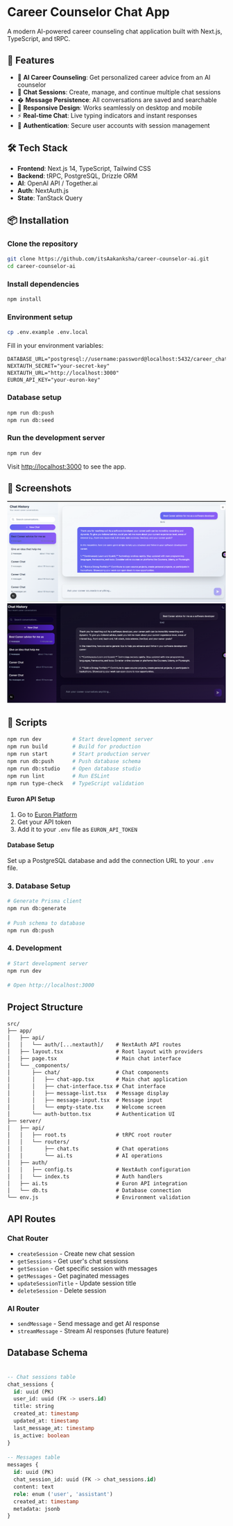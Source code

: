 # Career Counselor Chat App

A modern AI-powered career counseling chat application built with Next.js, TypeScript, and tRPC.

## 🚀 Features

- 🤖 **AI Career Counseling**: Get personalized career advice from an AI counselor
- 💬 **Chat Sessions**: Create, manage, and continue multiple chat sessions
- � **Message Persistence**: All conversations are saved and searchable
- 📱 **Responsive Design**: Works seamlessly on desktop and mobile
- ⚡ **Real-time Chat**: Live typing indicators and instant responses
- 🔐 **Authentication**: Secure user accounts with session management

## 🛠 Tech Stack

- **Frontend**: Next.js 14, TypeScript, Tailwind CSS
- **Backend**: tRPC, PostgreSQL, Drizzle ORM
- **AI**: OpenAI API / Together.ai
- **Auth**: NextAuth.js
- **State**: TanStack Query

## 📦 Installation

### Clone the repository

```bash
git clone https://github.com/itsAakanksha/career-counselor-ai.git
cd career-counselor-ai
```

### Install dependencies

```bash
npm install
```

### Environment setup

```bash
cp .env.example .env.local
```

Fill in your environment variables:

```env
DATABASE_URL="postgresql://username:password@localhost:5432/career_chat"
NEXTAUTH_SECRET="your-secret-key"
NEXTAUTH_URL="http://localhost:3000"
EURON_API_KEY="your-euron-key"
```

### Database setup

```bash
npm run db:push
npm run db:seed
```

### Run the development server

```bash
npm run dev
```

Visit [http://localhost:3000](http://localhost:3000) to see the app.

## 📱 Screenshots

![alt text](image.png)
![alt text](image-1.png)



## 🚦 Scripts

```bash
npm run dev          # Start development server
npm run build        # Build for production
npm run start        # Start production server
npm run db:push      # Push database schema
npm run db:studio    # Open database studio
npm run lint         # Run ESLint
npm run type-check   # TypeScript validation
```



#### Euron API Setup
1. Go to [Euron Platform](https://euron.one)
2. Get your API token
3. Add it to your `.env` file as `EURON_API_TOKEN`

#### Database Setup
Set up a PostgreSQL database and add the connection URL to your `.env` file.

### 3. Database Setup

```bash
# Generate Prisma client
npm run db:generate

# Push schema to database
npm run db:push
```

### 4. Development

```bash
# Start development server
npm run dev

# Open http://localhost:3000
```

## Project Structure

```
src/
├── app/
│   ├── api/
│   │   └── auth/[...nextauth]/    # NextAuth API routes
│   ├── layout.tsx                 # Root layout with providers
│   ├── page.tsx                   # Main chat interface
│   └── _components/
│       ├── chat/                  # Chat components
│       │   ├── chat-app.tsx       # Main chat application
│       │   ├── chat-interface.tsx # Chat interface
│       │   ├── message-list.tsx   # Message display
│       │   ├── message-input.tsx  # Message input
│       │   └── empty-state.tsx    # Welcome screen
│       └── auth-button.tsx        # Authentication UI
├── server/
│   ├── api/
│   │   ├── root.ts                # tRPC root router
│   │   └── routers/
│   │       ├── chat.ts            # Chat operations
│   │       └── ai.ts              # AI operations
│   ├── auth/
│   │   ├── config.ts              # NextAuth configuration
│   │   └── index.ts               # Auth handlers
│   ├── ai.ts                      # Euron API integration
│   └── db.ts                      # Database connection
└── env.js                         # Environment validation
```

## API Routes

### Chat Router
- `createSession` - Create new chat session
- `getSessions` - Get user's chat sessions
- `getSession` - Get specific session with messages
- `getMessages` - Get paginated messages
- `updateSessionTitle` - Update session title
- `deleteSession` - Delete session

### AI Router
- `sendMessage` - Send message and get AI response
- `streamMessage` - Stream AI responses (future feature)

## Database Schema

```sql

-- Chat sessions table
chat_sessions {
  id: uuid (PK)
  user_id: uuid (FK -> users.id)
  title: string
  created_at: timestamp
  updated_at: timestamp
  last_message_at: timestamp
  is_active: boolean
}

-- Messages table
messages {
  id: uuid (PK)
  chat_session_id: uuid (FK -> chat_sessions.id)
  content: text
  role: enum ('user', 'assistant')
  created_at: timestamp
  metadata: jsonb
}
```
